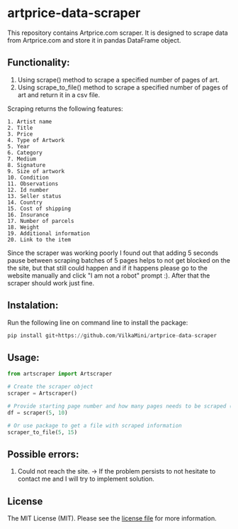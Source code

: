 # artprice-data-scraper

This repository contains Artprice.com scraper. It is designed to scrape data from Artprice.com and store it in pandas DataFrame object. 

## Functionality:

1. Using scrape() method to scrape a specified number of pages of art.
2. Using scrape_to_file() method to scrape a specified number of pages of art and return it in a csv file.

Scraping returns the following features:

    1. Artist name
    2. Title
    3. Price
    4. Type of Artwork
    5. Year
    6. Category
    7. Medium
    8. Signature
    9. Size of artwork
    10. Condition
    11. Observations
    12. Id number
    13. Seller status
    14. Country
    15. Cost of shipping
    16. Insurance
    17. Number of parcels
    18. Weight
    19. Additional information
    20. Link to the item
    
Since the scraper was working poorly I found out that adding 5 seconds pause between scraping batches of 5 pages helps to not get blocked on the the site, but that still could happen and if it happens please go to the website manually and click "I am not a robot" prompt :). After that the scraper should work just fine.


## Instalation:

Run the following line on command line to install the package:

```python
pip install git+https://github.com/VilkaMini/artprice-data-scraper
```

## Usage:

```python
from artscraper import Artscraper

# Create the scraper object
scraper = Artscraper()

# Provide starting page number and how many pages needs to be scraped (the example below will scrape pages 5-15)
df = scraper(5, 10)

# Or use package to get a file with scraped information
scraper_to_file(5, 15)
```

## Possible errors:

1. Could not reach the site. -> If the problem persists to not hesitate to contact me and I will try to implement solution.

## License

The MIT License (MIT). Please see the [license file](./LICENSE) for more information.
